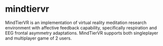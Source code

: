    
# mindtiervr

MindTierVR is an implementation of virtual reality meditation research environment with affective feedback capability, specifically 
respiration and EEG frontal asymmetry adaptations. MindTierVR supports both singleplayer and multiplayer game of 2 users.
